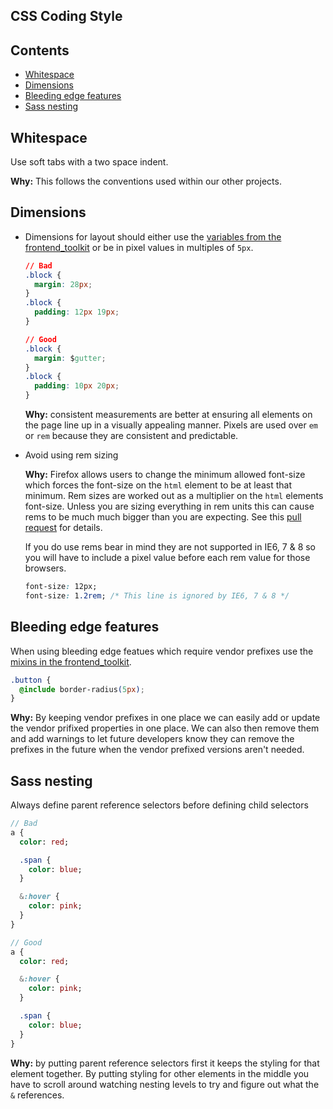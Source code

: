 ## CSS Coding Style

## Contents

* [Whitespace](#whitespace)
* [Dimensions](#dimensions)
* [Bleeding edge features](#bleeding-edge-features)
* [Sass nesting](#sass-nesting)

## Whitespace

Use soft tabs with a two space indent.

**Why:** This follows the conventions used within our other projects.

## Dimensions

* Dimensions for layout should either use the [variables from the
  frontend_toolkit][measurements.scss] or be in pixel values in multiples of `5px`.

  [measurements.scss]: https://github.com/alphagov/govuk_frontend_toolkit/blob/master/stylesheets/_measurements.scss

  ```css
  // Bad
  .block {
    margin: 28px;
  }
  .block {
    padding: 12px 19px;
  }

  // Good
  .block {
    margin: $gutter;
  }
  .block {
    padding: 10px 20px;
  }
  ```

  **Why:** consistent measurements are better at ensuring all elements on the
  page line up in a visually appealing manner. Pixels are used over `em` or `rem`
  because they are consistent and predictable.

* Avoid using rem sizing

  **Why:** Firefox allows users to change the minimum allowed font-size which
  forces the font-size on the `html` element to be at least that minimum. Rem
  sizes are worked out as a multiplier on the `html` elements font-size. Unless
  you are sizing everything in rem units this can cause rems to be much much
  bigger than you are expecting. See this [pull
  request](https://github.com/alphagov/frontend/pull/385) for details.

  If you do use rems bear in mind they are not supported in IE6, 7 & 8 so you
  will have to include a pixel value before each rem value for those browsers.

  ```css
  font-size: 12px;
  font-size: 1.2rem; /* This line is ignored by IE6, 7 & 8 */
  ```


## Bleeding edge features

When using bleeding edge featues which require vendor prefixes use the [mixins
in the frontend_toolkit][css3.scss].

[css3.scss]: https://github.com/alphagov/govuk_frontend_toolkit/blob/master/stylesheets/_css3.scss

```css
.button {
  @include border-radius(5px);
}
```

**Why:** By keeping vendor prefixes in one place we can easily add or update
the vendor prifixed properties in one place. We can also then remove them and
add warnings to let future developers know they can remove the prefixes in the
future when the vendor prefixed versions aren't needed.

## Sass nesting

Always define parent reference selectors before defining child selectors

```sass
// Bad
a {
  color: red;

  .span {
    color: blue;
  }

  &:hover {
    color: pink;
  }
}

// Good
a {
  color: red;

  &:hover {
    color: pink;
  }

  .span {
    color: blue;
  }
}
```

**Why:** by putting parent reference selectors first it keeps the styling for
that element together. By putting styling for other elements in the middle you
have to scroll around watching nesting levels to try and figure out what the
`&` references.

